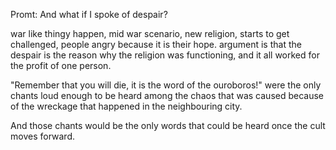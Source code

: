 Promt: And what if I spoke of despair?

war like thingy happen, mid war scenario, new religion, starts to get challenged, people angry because it is their hope. argument is that the despair is the reason why the religion was functioning, and it all worked for the profit of one person.

"Remember that you will die, it is the word of the ouroboros!" were the only chants loud enough to be heard among the chaos that was caused because of the wreckage that happened in the neighbouring city.

And those chants would be the only words that could be heard once the cult moves forward.